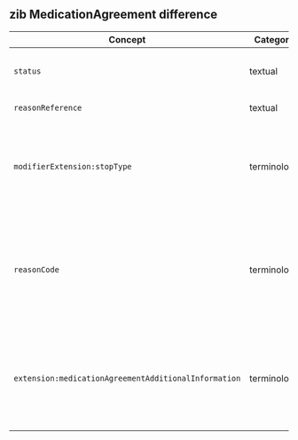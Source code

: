 ## zib MedicationAgreement difference

| Concept         | Category          | Description                             | 
|-----------------|-------------------|-----------------------------------------|
|`status` | textual | Replaced Dutch SNOMED-CT codes with the corresponding codes in the ValueSet MedicationStopType in the guidance on the correct use of status. |
|`reasonReference` | textual | Removed context regarding the Dutch G-standard. |
|`modifierExtension:stopType` | terminology |  Renamed ValueSet from MedicationAgreementStopType to MedicationStopType, to be able to reuse it at MedicationUse and AdministrationAgreement. Also replaced Dutch SNOMED-CT codes with international codes in ValueSet MedicationStopType. |
|`reasonCode` | terminology | Renamed ValueSet from MedicationAgreementReason to MedicationReason, to be able to reuse it at MedicationUse2. Replaced several values in ValueSet. **1.** Added SNOMED-CT code for Unknown and Other. **2.** Added CodeSystem MedicationReason which replaces all Dutch SNOMED-CT codes. **3.** Removed all Dutch SNOMED-CT codes from valueset. |
|`extension:medicationAgreementAdditionalInformation` | terminology | Replaced several values in MedicationAgreementAdditionalInformation valueSet. **1.** Replaced OTH with SNOMED-CT code for Other. **2.** Added SNOMED-CT code for Unknown. **3.** Added CodeSystem MedicationAgreementAdditionalInformation which replaces all Dutch SNOMED-CT codes. **4.** Removed all Dutch SNOMED-CT codes from valueset. |